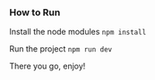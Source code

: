 ### How to Run

Install the node modules
`npm install`

Run the project
`npm run dev`

There you go, enjoy!